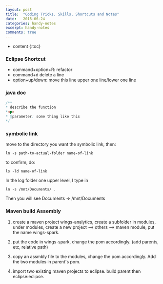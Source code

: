 ```yaml
---
layout: post
title:  "Coding Tricks, Skills, Shortcuts and Notes"
date:   2015-06-24
categories: handy-notes
excerpt: handy-notes
comments: true
---
```


* content
{:toc}

### Eclipse Shortcut

* command+option+R: refactor
* command+d delete a line
* option+up/down: move this line upper one line/lower one line

### java doc 
~~~ java 
/**
* describe the function
*<p>
* @parameter: some thing like this
*/
~~~

### symbolic link
move to the directory you want the symbolic link, then:

~~~ shell
ln -s path-to-actual-folder name-of-link
~~~

to confirm, do:

~~~ shell
ls -ld name-of-link
~~~

In the log folder one upper level, I type in 

~~~ shell
ln -s /mnt/Documents/ .
~~~

Then you will see Documents => /mnt/Documents

### Maven build Assembly

1. create a maven project wings-analytics, create a subfolder in modules, under modules, create a new project --> others --> maven module, put the name wings-spark.

2. put the code in wings-spark, change the pom accordingly. (add parents, etc, relative path)

3. copy an assmbly file to the modules, change the pom accordingly. Add the two modules in parent's pom.

4. import two existing maven projects to eclipse. build parent then eclipse:eclipse.
